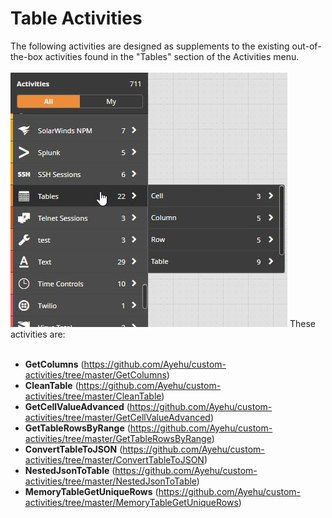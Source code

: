 <h1>Table Activities</h1>
The following activities are designed as supplements to the existing out-of-the-box activities found in the "Tables" section of the Activities menu.
<br><br>
<img src="https://raw.githubusercontent.com/Ayehu/custom-activities/master/Tables/images/table_menu.jpg">
These activities are:
<br><br>
<ul>
  <li><b>GetColumns</b> (<a href="https://github.com/Ayehu/custom-activities/tree/master/GetColumns">https://github.com/Ayehu/custom-activities/tree/master/GetColumns</a>)</li>
  <li><b>CleanTable</b> (<a href="https://github.com/Ayehu/custom-activities/tree/master/CleanTable">https://github.com/Ayehu/custom-activities/tree/master/CleanTable</a>)</li>
  <li><b>GetCellValueAdvanced</b> (<a href="https://github.com/Ayehu/custom-activities/tree/master/GetCellValueAdvanced">https://github.com/Ayehu/custom-activities/tree/master/GetCellValueAdvanced</a>)</li>
  <li><b>GetTableRowsByRange</b> (<a href="https://github.com/Ayehu/custom-activities/tree/master/GetTableRowsByRange">https://github.com/Ayehu/custom-activities/tree/master/GetTableRowsByRange</a>)</li>
  <li><b>ConvertTableToJSON</b> (<a href="https://github.com/Ayehu/custom-activities/tree/master/ConvertTableToJSON">https://github.com/Ayehu/custom-activities/tree/master/ConvertTableToJSON</a>)</li>
  <li><b>NestedJsonToTable</b> (<a href="https://github.com/Ayehu/custom-activities/tree/master/NestedJsonToTable">https://github.com/Ayehu/custom-activities/tree/master/NestedJsonToTable</a>)</li>
  <li><b>MemoryTableGetUniqueRows</b> (<a href="https://github.com/Ayehu/custom-activities/tree/master/MemoryTableGetUniqueRows">https://github.com/Ayehu/custom-activities/tree/master/MemoryTableGetUniqueRows</a>)</li>
</ul>

